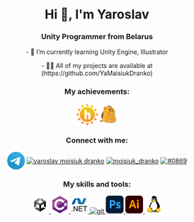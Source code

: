 <h1 align="center">Hi 👋, I'm Yaroslav</h1>
<h3 align="center">Unity Programmer from Belarus</h3>
<p align="center">
- 🌱 I’m currently learning Unity Engine, Illustrator </a>

<p align="center">
- 👨‍💻 All of my projects are available at (https://github.com/YaMaisiukDranko) </a>

<h3 align="center">My achievements:</h3>
<p align="center">
<a href="https://summer.hackclub.com/" target="blank"><img align="center" src="https://github.com/YaMaisiukDranko/YaMaisiukDranko/blob/main/summer_of_making.svg" alt="HackClub" height="50" width="50" /></a>
<a href="https://education.github.com/pack" target="blank"><img align="center" src="https://github.com/YaMaisiukDranko/YaMaisiukDranko/blob/main/d6fe3e7025f9a9ae3f786e0cb77dea75.png" alt="StudentDeveloperPack" height="40" width="40" /></a>

<h3 align="center">Connect with me:</h3>
<p align="center">
<a href="https://t.me/YaMaisiukDranko" target="blank"><img align="center" src="https://github.com/YaMaisiukDranko/YaMaisiukDranko/blob/main/Telegram-Logo.png" alt="YaMaisiukDranko" height="40" width="40" /></a>
<a href="https://linkedin.com/in/yaroslav moisiuk dranko" target="blank"><img align="center" src="https://raw.githubusercontent.com/rahuldkjain/github-profile-readme-generator/master/src/images/icons/Social/linked-in-alt.svg" alt="yaroslav moisiuk dranko" height="30" width="40" /></a>
<a href="https://instagram.com/moisiuk_dranko" target="blank"><img align="center" src="https://raw.githubusercontent.com/rahuldkjain/github-profile-readme-generator/master/src/images/icons/Social/instagram.svg" alt="moisiuk_dranko" height="30" width="40" /></a>
<a href="https://discord.gg/#0869" target="blank"><img align="center" src="https://raw.githubusercontent.com/rahuldkjain/github-profile-readme-generator/master/src/images/icons/Social/discord.svg" alt="#0869" height="30" width="40" /></a>
</p>

<h3 align="center">My skills and tools:</h3>
<p align="center">
<a href="https://unity.com/" target="_blank"> <img src="https://github.com/YaMaisiukDranko/YaMaisiukDranko/blob/main/Unity%20logo.png" alt="unity" width="40" height="40"/> </a> 
<a href="https://ru.wikipedia.org/wiki/C_Sharp" target="_blank"> <img src="https://raw.githubusercontent.com/devicons/devicon/master/icons/csharp/csharp-original.svg" alt="csharp" width="40" height="40"/> </a> 
<a href="https://dotnet.microsoft.com/" target="_blank"> <img src="https://github.com/YaMaisiukDranko/YaMaisiukDranko/blob/main/Net%20framework.png" alt="dotnet" width="40" height="40"/> </a> 
<a href="https://git-scm.com/" target="_blank"> <img src="https://www.vectorlogo.zone/logos/git-scm/git-scm-icon.svg" alt="git" width="40" height="40"/> </a> 
<a href="https://www.photoshop.com/en" target="_blank"> <img src="https://github.com/YaMaisiukDranko/YaMaisiukDranko/blob/main/PSD.png" 
alt="photoshop" width="40" height="40"/> </a> 
<a href="https://www.adobe.com/in/products/illustrator.html" target="_blank"> <img src="https://github.com/YaMaisiukDranko/YaMaisiukDranko/blob/main/Adobe_Illustrator_CC_icon.svg.png" alt="illustrator" width="40" height="40"/> </a> 
<a href="https://www.linux.org/" target="_blank"> <img src="https://raw.githubusercontent.com/devicons/devicon/master/icons/linux/linux-original.svg" alt="linux" width="40" height="40"/> </a> 
</p>
